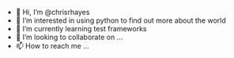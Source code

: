 - 👋 Hi, I’m @chrisrhayes
- 👀 I’m interested in using python to find out more about the world
- 🌱 I’m currently learning test frameworks
- 💞️ I’m looking to collaborate on ...
- 📫 How to reach me ...

<!---
chrisrhayes/chrisrhayes is a ✨ special ✨ repository because its `README.md` (this file) appears on your GitHub profile.
You can click the Preview link to take a look at your changes.
--->
